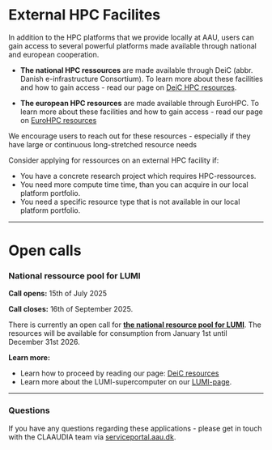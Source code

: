 # External HPC Facilites

In addition to the HPC platforms that we provide locally at AAU, users can gain access to several powerful platforms made available through national and european cooperation.

* **The national HPC ressources** are made available through DeiC (abbr. Danish e-infrastructure Consortium). To learn more about these facilities and how to gain access - read our page on [DeiC HPC resources](/external-hpc/deic-resources/).

* **The european HPC resources** are made available through EuroHPC. To learn more about these facilities and how to gain access - read our page on [EuroHPC resources](/external-hpc/eurohpc-resources/)

We encourage users to reach out for these resources - especially if they have large or continuous long-stretched resource needs

Consider applying for ressources on an external HPC facility if:

- You have a concrete research project which requires HPC-ressources.
- You need more compute time time, than you can acquire in our local platform portfolio.
- You need a specific resource type that is not available in our local platform portfolio.

<hr>

# Open calls

### National ressource pool for LUMI

**Call opens:** 15th of July 2025

**Call closes:** 16th of September 2025.

There is currently an open call for [**the national resource pool for LUMI**](https://www.deic.dk/en/supercomputing/Apply-for-HPC-resources). 
The resources will be available for consumption from January 1st until December 31st 2026.

**Learn more:**

  - Learn how to proceed by reading our page: [DeiC resources](/external-hpc/deic-resources)
  - Learn more about the LUMI-supercomputer on our [LUMI-page](/external-hpc/lumi/).

<hr>

### Questions 
If you have any questions regarding these applications - please get in touch with the CLAAUDIA team via [serviceportal.aau.dk](https://aau.service-now.com/serviceportal?id=sc_cat_item&sys_id=34e8536083cfc21053711d447daad30a).
